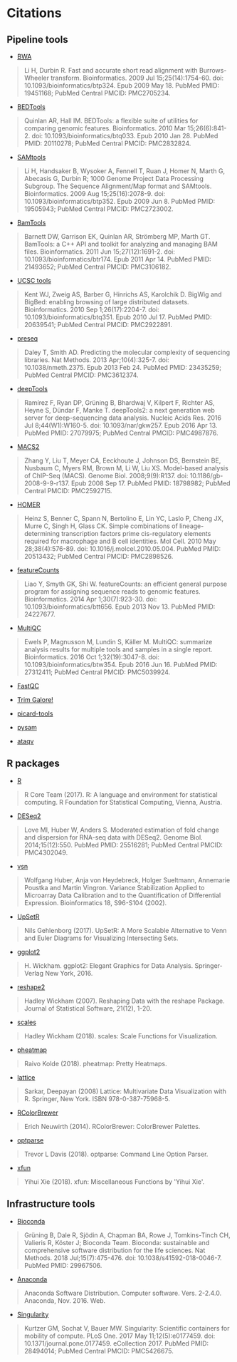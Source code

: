 # Citations

## Pipeline tools

* [BWA](https://www.ncbi.nlm.nih.gov/pubmed/19451168/)

> Li H, Durbin R. Fast and accurate short read alignment with Burrows-Wheeler transform. Bioinformatics. 2009 Jul 15;25(14):1754-60. doi: 10.1093/bioinformatics/btp324. Epub 2009 May 18. PubMed PMID: 19451168; PubMed Central PMCID: PMC2705234.

* [BEDTools](https://www.ncbi.nlm.nih.gov/pubmed/20110278/)

> Quinlan AR, Hall IM. BEDTools: a flexible suite of utilities for comparing genomic features. Bioinformatics. 2010 Mar 15;26(6):841-2. doi: 10.1093/bioinformatics/btq033. Epub 2010 Jan 28. PubMed PMID: 20110278; PubMed Central PMCID: PMC2832824.

* [SAMtools](https://www.ncbi.nlm.nih.gov/pubmed/19505943/)

> Li H, Handsaker B, Wysoker A, Fennell T, Ruan J, Homer N, Marth G, Abecasis G, Durbin R; 1000 Genome Project Data Processing Subgroup. The Sequence Alignment/Map format and SAMtools. Bioinformatics. 2009 Aug 15;25(16):2078-9. doi: 10.1093/bioinformatics/btp352. Epub 2009 Jun 8. PubMed PMID: 19505943; PubMed Central PMCID: PMC2723002.

* [BamTools](https://www.ncbi.nlm.nih.gov/pubmed/21493652/)

> Barnett DW, Garrison EK, Quinlan AR, Strömberg MP, Marth GT. BamTools: a C++ API and toolkit for analyzing and managing BAM files. Bioinformatics. 2011 Jun 15;27(12):1691-2. doi: 10.1093/bioinformatics/btr174. Epub 2011 Apr 14. PubMed PMID: 21493652; PubMed Central PMCID: PMC3106182.

* [UCSC tools](https://www.ncbi.nlm.nih.gov/pubmed/20639541/)

> Kent WJ, Zweig AS, Barber G, Hinrichs AS, Karolchik D. BigWig and BigBed: enabling browsing of large distributed datasets. Bioinformatics. 2010 Sep 1;26(17):2204-7. doi: 10.1093/bioinformatics/btq351. Epub 2010 Jul 17. PubMed PMID: 20639541; PubMed Central PMCID: PMC2922891.

* [preseq](https://www.ncbi.nlm.nih.gov/pubmed/23435259/)

> Daley T, Smith AD. Predicting the molecular complexity of sequencing libraries. Nat Methods. 2013 Apr;10(4):325-7. doi: 10.1038/nmeth.2375. Epub 2013 Feb 24. PubMed PMID: 23435259; PubMed Central PMCID: PMC3612374.

* [deepTools](https://www.ncbi.nlm.nih.gov/pubmed/27079975/)

> Ramírez F, Ryan DP, Grüning B, Bhardwaj V, Kilpert F, Richter AS, Heyne S, Dündar F, Manke T. deepTools2: a next generation web server for deep-sequencing data analysis. Nucleic Acids Res. 2016 Jul 8;44(W1):W160-5. doi: 10.1093/nar/gkw257. Epub 2016 Apr 13. PubMed PMID: 27079975; PubMed Central PMCID: PMC4987876.

* [MACS2](https://www.ncbi.nlm.nih.gov/pubmed/18798982/)

> Zhang Y, Liu T, Meyer CA, Eeckhoute J, Johnson DS, Bernstein BE, Nusbaum C, Myers RM, Brown M, Li W, Liu XS. Model-based analysis of ChIP-Seq (MACS). Genome Biol. 2008;9(9):R137. doi: 10.1186/gb-2008-9-9-r137. Epub 2008 Sep 17. PubMed PMID: 18798982; PubMed Central PMCID: PMC2592715.

* [HOMER](https://www.ncbi.nlm.nih.gov/pubmed/20513432/)

> Heinz S, Benner C, Spann N, Bertolino E, Lin YC, Laslo P, Cheng JX, Murre C, Singh H, Glass CK. Simple combinations of lineage-determining transcription factors prime cis-regulatory elements required for macrophage and B cell identities. Mol Cell. 2010 May 28;38(4):576-89. doi: 10.1016/j.molcel.2010.05.004. PubMed PMID: 20513432; PubMed Central PMCID: PMC2898526.

* [featureCounts](https://www.ncbi.nlm.nih.gov/pubmed/24227677/)

> Liao Y, Smyth GK, Shi W. featureCounts: an efficient general purpose program for assigning sequence reads to genomic features. Bioinformatics. 2014 Apr 1;30(7):923-30. doi: 10.1093/bioinformatics/btt656. Epub 2013 Nov 13. PubMed PMID: 24227677.

* [MultiQC](https://www.ncbi.nlm.nih.gov/pubmed/27312411/)

> Ewels P, Magnusson M, Lundin S, Käller M. MultiQC: summarize analysis results for multiple tools and samples in a single report. Bioinformatics. 2016 Oct 1;32(19):3047-8. doi: 10.1093/bioinformatics/btw354. Epub 2016 Jun 16. PubMed PMID: 27312411; PubMed Central PMCID: PMC5039924.

* [FastQC](https://www.bioinformatics.babraham.ac.uk/projects/fastqc/)

* [Trim Galore!](https://www.bioinformatics.babraham.ac.uk/projects/trim_galore/)

* [picard-tools](http://broadinstitute.github.io/picard)

* [pysam](https://github.com/pysam-developers/pysam)

* [ataqv](https://github.com/ParkerLab/ataqv)

## R packages

* [R](https://www.R-project.org/)

> R Core Team (2017). R: A language and environment for statistical computing. R Foundation for Statistical Computing, Vienna, Austria.

* [DESeq2](https://www.ncbi.nlm.nih.gov/pubmed/25516281/)

> Love MI, Huber W, Anders S. Moderated estimation of fold change and dispersion for RNA-seq data with DESeq2. Genome Biol. 2014;15(12):550. PubMed PMID: 25516281; PubMed Central PMCID: PMC4302049.

* [vsn](https://bioconductor.org/packages/release/bioc/html/vsn.html)

> Wolfgang Huber, Anja von Heydebreck, Holger Sueltmann, Annemarie Poustka and Martin Vingron. Variance Stabilization Applied to Microarray Data Calibration and to the Quantification of Differential Expression. Bioinformatics 18, S96-S104 (2002).

* [UpSetR](https://CRAN.R-project.org/package=UpSetR)

> Nils Gehlenborg (2017). UpSetR: A More Scalable Alternative to Venn and Euler Diagrams for Visualizing Intersecting Sets.

* [ggplot2](https://cran.r-project.org/web/packages/ggplot2/index.html)

> H. Wickham. ggplot2: Elegant Graphics for Data Analysis. Springer-Verlag New York, 2016.

* [reshape2](http://www.jstatsoft.org/v21/i12/)

> Hadley Wickham (2007). Reshaping Data with the reshape Package. Journal of Statistical Software, 21(12), 1-20.

* [scales](https://CRAN.R-project.org/package=scales)

> Hadley Wickham (2018). scales: Scale Functions for Visualization.

* [pheatmap](https://CRAN.R-project.org/package=pheatmap)

> Raivo Kolde (2018). pheatmap: Pretty Heatmaps.

* [lattice](https://cran.r-project.org/web/packages/lattice/index.html)

> Sarkar, Deepayan (2008) Lattice: Multivariate Data Visualization with R. Springer, New York. ISBN 978-0-387-75968-5.

* [RColorBrewer](https://CRAN.R-project.org/package=RColorBrewer)

> Erich Neuwirth (2014). RColorBrewer: ColorBrewer Palettes.

* [optparse](https://CRAN.R-project.org/package=optparse)

> Trevor L Davis (2018). optparse: Command Line Option Parser.

* [xfun](https://CRAN.R-project.org/package=xfun)

> Yihui Xie (2018). xfun: Miscellaneous Functions by 'Yihui Xie'.

## Infrastructure tools

* [Bioconda](https://www.ncbi.nlm.nih.gov/pubmed/29967506/)

> Grüning B, Dale R, Sjödin A, Chapman BA, Rowe J, Tomkins-Tinch CH, Valieris R, Köster J; Bioconda Team. Bioconda: sustainable and comprehensive software distribution for the life sciences. Nat Methods. 2018 Jul;15(7):475-476. doi: 10.1038/s41592-018-0046-7. PubMed PMID: 29967506.

* [Anaconda](https://anaconda.com)

> Anaconda Software Distribution. Computer software. Vers. 2-2.4.0. Anaconda, Nov. 2016. Web.

* [Singularity](https://www.ncbi.nlm.nih.gov/pubmed/28494014/)

> Kurtzer GM, Sochat V, Bauer MW. Singularity: Scientific containers for mobility of compute. PLoS One. 2017 May 11;12(5):e0177459. doi: 10.1371/journal.pone.0177459. eCollection 2017. PubMed PMID: 28494014; PubMed Central PMCID: PMC5426675.
